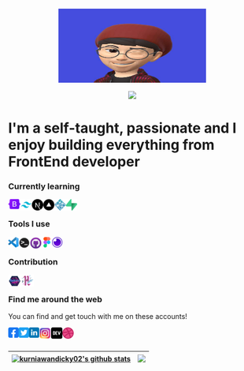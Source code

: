 <p align="center">
  <img width="300" height="150" border-radius="100℅" src="https://raw.githubusercontent.com/kurniawandicky02/kurniawandicky02/master/icons/logo.png">
</p>
<p align="center">
   <img 
    src="https://readme-typing-svg.herokuapp.com?color=%422446&size=25&center=true&height=60&lines=Welcome+To+My+Github+😊;I'm+Dicky+Kurniawan+👋+😊"
   />
</p>

 # I'm a self-taught, passionate and I enjoy building everything from FrontEnd developer

 ### Currently learning 

<!--
<a title="Javascript ES6" href="https://developer.mozilla.org/en-US/docs/Web/JavaScript">
  <img align="left" alt="logo" width="21px" src="https://raw.githubusercontent.com/kurniawandicky02/kurniawandicky02/master/icons/es6.png" />
</a>
<a title="NodeJS" href="https://nodejs.org/en/">
  <img align="left" alt="logo" width="21px" src="https://raw.githubusercontent.com/kurniawandicky02/kurniawandicky02/master/icons/nodejs.png" />
</a>
<a title="MySQL" href="https://mariadb.org/">
  <img align="left" alt="tools" height="21px" src="https://raw.githubusercontent.com/kurniawandicky02/kurniawandicky02/master/icons/mysqll.png" />
</a>
-->
<!-- <a title="Airtable" href="https://www.airtable.com/">
  <img align="left" alt="logo" width="23px" height="23px" src="https://raw.githubusercontent.com/kurniawandicky02/kurniawandicky02/master/icons/airtable.png" />
</a>
<a title="Pory" href="https://pory.io/">
  <img align="left" alt="logo" width="23px" height="23px" src="https://raw.githubusercontent.com/kurniawandicky02/kurniawandicky02/master/icons/pory.png" />
</a> -->
<a title="Bootstrap" href="https://getbootstrap.com/">
  <img align="left" alt="tools" height="20px" src="https://raw.githubusercontent.com/kurniawandicky02/kurniawandicky02/master/icons/bootstrap.png" />
</a>
<a title="Tailwind" href="https://tailwindcss.com/">
  <img align="left" alt="tools" height="23px" src="https://raw.githubusercontent.com/kurniawandicky02/kurniawandicky02/master/icons/tailwind.png" />
</a>
<!-- <a title="ExpressJS" href="https://expressjs.com">
  <img align="left" alt="logo" width="23px" height="23px" src="https://raw.githubusercontent.com/kurniawandicky02/kurniawandicky02/master/icons/express.png" />
</a> -->
<a title="NextJS" href="https://nextjs.org/">
  <img align="left" alt="logo" width="23px" height="23px" src="https://raw.githubusercontent.com/kurniawandicky02/kurniawandicky02/master/icons/nextjs.png" />
</a>
<a title="Vercel" href="https://vercel.com/">
  <img align="left" alt="logo" width="23px" height="23px" src="https://raw.githubusercontent.com/kurniawandicky02/kurniawandicky02/master/icons/vercel.png" />
</a>
<a title="Netlify" href="https://netlify.com/">
  <img align="left" alt="logo" width="23px" height="23px" src="https://raw.githubusercontent.com/kurniawandicky02/kurniawandicky02/master/icons/netlify.png" />
</a>
<a title="Supabase" href="https://supabase.com/">
  <img align="left" alt="logo" width="23px" height="23px" src="https://raw.githubusercontent.com/kurniawandicky02/kurniawandicky02/master/icons/supabase.png" />
</a>
<!-- <a title="Wordpress" href="https://wordpress.org">
  <img align="left" alt="logo" width="21px" src="https://raw.githubusercontent.com/kurniawandicky02/kurniawandicky02/master/icons/wordpress.png" />
</a> -->
<!-- <a title="UI Design" href="https://design.google/">
  <img align="left" alt="logo" width="21px" height="18px" src="https://raw.githubusercontent.com/kurniawandicky02/kurniawandicky02/master/icons/uii.png" />
</a> -->
<!--
<a title="VueJS" href="http://vuejs.org">
  <img align="left" alt="logo" width="21px" src="https://raw.githubusercontent.com/kurniawandicky02/kurniawandicky02/master/icons/vue.png" />
</a>
<a title="JAMstack" href="https://jamstack.org/">
  <img align="left" alt="logo" height="18px" src="https://raw.githubusercontent.com/kurniawandicky02/kurniawandicky02/master/icons/jamstack.png" />
</a>
<a title="Kotlin" https://kotlinlang.org/">
  <img align="left" alt="logo" width="18px" height="18px" src="https://raw.githubusercontent.com/kurniawandicky02/kurniawandicky02/master/icons/kotlin.png" />
</a>
-->
<br>

<!--
### Some technology I have worked with 
<a title="Bootstrap" href="https://getbootstrap.com/">
  <img align="left" alt="tools" height="21px" src="https://raw.githubusercontent.com/kurniawandicky02/kurniawandicky02/master/icons/bootstrap.png" />
</a>
<a title="PHP" href="https://www.php.net/">
  <img align="left" alt="tools" height="21px" src="https://raw.githubusercontent.com/kurniawandicky02/kurniawandicky02/master/icons/php.png" />
</a>
<a title="Python" href="https://www.python.org/">
  <img align="left" alt="tools" height="21px" src="https://raw.githubusercontent.com/kurniawandicky02/kurniawandicky02/master/icons/python.png" />
</a>
<a title="Flask" href="https://flask.palletsprojects.com/">
  <img align="left" alt="tools" height="21px" src="https://raw.githubusercontent.com/kurniawandicky02/kurniawandicky02/master/icons/flask.png" />
</a>
<a title="MySQL" href="https://mariadb.org/">
  <img align="left" alt="tools" height="21px" src="https://raw.githubusercontent.com/kurniawandicky02/kurniawandicky02/master/icons/mysqll.png" />
</a>
<a title="Java" href="https://java.com/">
  <img align="left" alt="tools" height="21px" src="https://raw.githubusercontent.com/kurniawandicky02/kurniawandicky02/master/icons/java.jpg" />
</a>
<a title="SQLite" href="https://www.sqlite.org/">
  <img align="left" alt="tools" height="21px" src="https://raw.githubusercontent.com/kurniawandicky02/kurniawandicky02/master/icons/sqlite.png" />
</a>
<br>
-->

### Tools I use 

<a title="Visual Studio Code" href="https://code.visualstudio.com/">
  <img align="left" alt="tools" width="21px" src="https://raw.githubusercontent.com/kurniawandicky02/kurniawandicky02/master/icons/vscode.png" />
</a>
<a title="Terminal" href="https://github.com/topics/terminal">
  <img align="left" alt="tools" width="23px" src="https://raw.githubusercontent.com/kurniawandicky02/kurniawandicky02/master/icons/terminal.png" />
</a>
<!--
<a title="Android Studio" href="https://developer.android.com/studio">
  <img align="left" alt="tools" width="24px" src="https://raw.githubusercontent.com/kurniawandicky02/kurniawandicky02/master/icons/android.png" />
</a>
-->
<a title="Github Desktop" href="https://desktop.github.com/">
  <img align="left" alt="tools" width="24px" src="https://raw.githubusercontent.com/kurniawandicky02/kurniawandicky02/master/icons/githubdesktop.png" />
</a>
<!--
<a title="Pycharm" href="https://www.jetbrains.com/pycharm/">
  <img align="left" alt="tools" width="21px" src="https://raw.githubusercontent.com/kurniawandicky02/kurniawandicky02/master/icons/pycharm.png" />
</a>
-->
<a title="Figma" href="https://www.figma.com/">
  <img align="left" alt="tools" width="21px" src="https://raw.githubusercontent.com/kurniawandicky02/kurniawandicky02/master/icons/figma.png" />
</a>
<!--
<a title="Intellij Idea" href="https://www.jetbrains.com/idea/">
  <img align="left" alt="tools" width="21px" src="https://raw.githubusercontent.com/kurniawandicky02/kurniawandicky02/master/icons/intellij.png" />
</a>
-->
<a title="Insomnia" href="https://insomnia.rest/">
  <img align="left" alt="tools" width="21px" src="https://raw.githubusercontent.com/kurniawandicky02/kurniawandicky02/master/icons/insomnia.png" />
</a>
<!-- <a title="Postman" href="https://www.postman.com/">
  <img align="left" alt="tools" width="21px" src="https://raw.githubusercontent.com/kurniawandicky02/kurniawandicky02/master/icons/postman.png" />
</a> -->
<br>
  
### Contribution

<a title="Hacktoberfest 2019" href="https://dev.to/wahidari">
  <img align="left" alt="logo" width="26px" src="https://raw.githubusercontent.com/kurniawandicky02/kurniawandicky02/master/icons/hacktoberfest.png" />
</a>
<a title="Hacktoberfest 2020" href="https://dev.to/wahidari">
  <img align="left" alt="logo" width="26px" src="https://raw.githubusercontent.com/kurniawandicky02/kurniawandicky02/master/icons/hacktoberfest2020.png" />
</a>
<br>

### Find me around the web 
You can find and get touch with me on these accounts!

<a title="Facebook" href="https://facebook.com/kurniawandicky02">
  <img align="left" alt="kurniawandicky02 Facebook" width="21px" src="https://raw.githubusercontent.com/kurniawandicky02/kurniawandicky02/master/icons/facebook.png" />
</a>
<a title="Twitter" href="https://twitter.com/kurniawandicky_">
  <img align="left" alt="kurniawandicky02 Twitter" width="21px" src="https://raw.githubusercontent.com/kurniawandicky02/kurniawandicky02/master/icons/twitter.png" />
</a>
<a title="Linkedin" href="https://www.linkedin.com/in/dickykurniawan">
  <img align="left" alt="kurniawandicky02 Linkdin" width="21px" src="https://raw.githubusercontent.com/kurniawandicky02/kurniawandicky02/master/icons/linkedin.png" />
</a>
<a title="Instagram" href="https://instagram.com/kurniawandicky02">
  <img align="left" alt="kurniawandicky02 Instagram" width="24px" src="https://raw.githubusercontent.com/kurniawandicky02/kurniawandicky02/master/icons/instagram.png" />
</a>
<!--
<a title="Github" href="https://github.com/kurniawandicky02">
  <img align="left" alt="kurniawandicky02 GitHub" width="21px" src="https://raw.githubusercontent.com/kurniawandicky02/kurniawandicky02/master/icons/github.png" />
</a>
<a title="Gitlab" href="#">
  <img align="left" alt="kurniawandicky02 Gitlab" width="21px" src="https://raw.githubusercontent.com/kurniawandicky02/kurniawandicky02/master/icons/gitlab.png" />
</a>
<a title="Medium" href="https://medium.com/@wahidari">
  <img align="left" alt="kurniawandicky02 Medium" width="21px" src="https://raw.githubusercontent.com/kurniawandicky02/kurniawandicky02/master/icons/medium.png" />
</a>
-->
<a title="Dev" href="#">
  <img align="left" alt="kurniawandicky02 DEV" width="23px" src="https://raw.githubusercontent.com/kurniawandicky02/kurniawandicky02/master/icons/dev.png" />
</a>
<a title="Dribble" href="#">
  <img align="left" alt="kurniawandicky02 Dribble" width="23px" src="https://raw.githubusercontent.com/kurniawandicky02/kurniawandicky02/master/icons/drible.png" />
</a>
<br><br>

<!-- !kurniawandicky02 github stats](https://github-readme-stats.vercel.app/api?username=wahidari&title_color=0c0c0d&text_color=141414&icon_color=000&show_icons=true&include_all_commits=true&count_private=true)

![Top langs](https://github-readme-stats.vercel.app/api/top-langs/?username=kurniawandicky02&layout=compact&title_color=0c0c0d&text_color=141414&icon_color=000&show_icons=true) -->

| <a href="https://github.com/kurniawandicky02"><img align="center" src="https://github-readme-stats.vercel.app/api?username=kurniawandicky02&title_color=0c0c0d&text_color=141414&icon_color=000&show_icons=true&include_all_commits=true&count_private=true&hide_border=true" alt="kurniawandicky02's github stats" /></a> | <a href="https://github.com/kurniawandicky02"><img align="center" src="https://github-readme-stats.vercel.app/api/top-langs/?username=kurniawandicky02&layout=compact&title_color=0c0c0d&text_color=141414&icon_color=000&show_icons=true&hide_border=true" /></a> |
| ------------- | ------------- |


